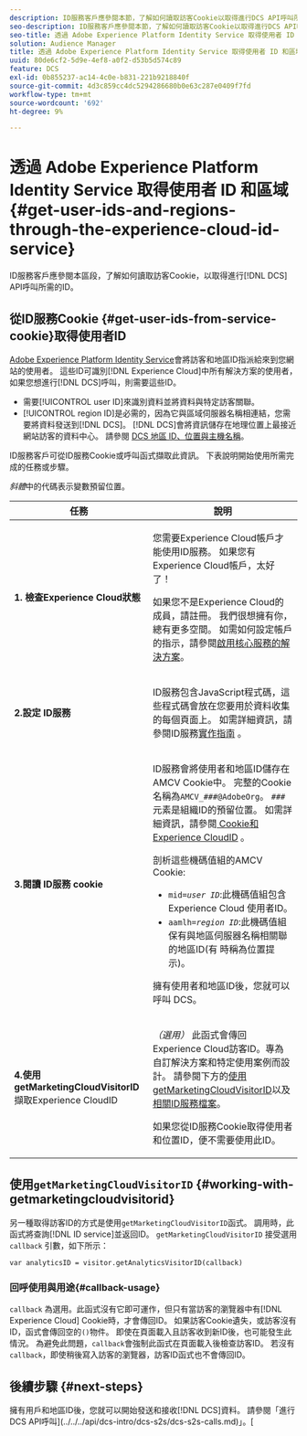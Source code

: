 ```yaml
---
description: ID服務客戶應參閱本節，了解如何讀取訪客Cookie以取得進行DCS API呼叫所需的ID。
seo-description: ID服務客戶應參閱本節，了解如何讀取訪客Cookie以取得進行DCS API呼叫所需的ID。
seo-title: 透過 Adobe Experience Platform Identity Service 取得使用者 ID 和區域
solution: Audience Manager
title: 透過 Adobe Experience Platform Identity Service 取得使用者 ID 和區域
uuid: 80de6cf2-5d9e-4ef8-a0f2-d53b5d574c89
feature: DCS
exl-id: 0b855237-ac14-4c0e-b831-221b9218840f
source-git-commit: 4d3c859cc4dc5294286680b0e63c287e0409f7fd
workflow-type: tm+mt
source-wordcount: '692'
ht-degree: 9%

---
```


# 透過 Adobe Experience Platform Identity Service 取得使用者 ID 和區域 {#get-user-ids-and-regions-through-the-experience-cloud-id-service}

ID服務客戶應參閱本區段，了解如何讀取訪客Cookie，以取得進行[!DNL DCS] API呼叫所需的ID。

## 從ID服務Cookie {#get-user-ids-from-service-cookie}取得使用者ID

[Adobe Experience Platform Identity Service](https://docs.adobe.com/content/help/zh-Hant/id-service/using/home.translate.html)會將訪客和地區ID指派給來到您網站的使用者。 這些ID可識別[!DNL Experience Cloud]中所有解決方案的使用者，如果您想進行[!DNL DCS]呼叫，則需要這些ID。

* 需要[!UICONTROL user ID]來識別資料並將資料與特定訪客關聯。
* [!UICONTROL region ID]是必需的，因為它與區域伺服器名稱相連結，您需要將資料發送到[!DNL DCS]。 [!DNL DCS]會將資訊儲存在地理位置上最接近網站訪客的資料中心。 請參閱 [DCS 地區 ID、位置與主機名稱](../../../api/dcs-intro/dcs-api-reference/dcs-regions.md)。

ID服務客戶可從ID服務Cookie或呼叫函式擷取此資訊。 下表說明開始使用所需完成的任務或步驟。

*斜體*&#x200B;中的代碼表示變數預留位置。

<table id="table_660EBE1C24DD4FBE9DCE5191836C9135"> 
 <thead> 
  <tr> 
   <th colname="col1" class="entry"> 任務 </th> 
   <th colname="col2" class="entry"> 說明 </th> 
  </tr> 
 </thead>
 <tbody> 
  <tr> 
   <td colname="col1"> <p> <b>1. 檢查<span class="keyword">Experience Cloud</span>狀態</b> </p> </td> 
   <td colname="col2"> <p>您需要<span class="keyword">Experience Cloud</span>帳戶才能使用ID服務。 如果您有<span class="keyword">Experience Cloud</span>帳戶，太好了！ </p> <p> 如果您不是<span class="keyword">Experience Cloud</span>的成員，請註冊。 我們很想擁有你，總有更多空間。 如需如何設定帳戶的指示，請參閱<a href="https://docs.adobe.com/content/help/en/core-services/interface/about-core-services/core-services.html" format="https" scope="external">啟用核心服務的解決方案</a>。 </p> </td> 
  </tr> 
  <tr> 
   <td colname="col1"> <p> <b>2.設定<span class="keyword"> ID服務</span></b> </p> </td> 
   <td colname="col2"> <p><span class="keyword"> ID服務</span>包含JavaScript程式碼，這些程式碼會放在您要用於資料收集的每個頁面上。 如需詳細資訊，請參閱ID服務<a href="https://docs.adobe.com/content/help/en/id-service/using/implementation/implementation-guides.html" format="https" scope="external">實作指南</a> 。 </p> </td> 
  </tr> 
  <tr> 
   <td colname="col1"> <p> <b>3.閱讀<span class="keyword"> ID服務</span> cookie</b> </p> </td> 
   <td colname="col2"> <p><span class="keyword"> ID服務</span>會將使用者和地區ID儲存在AMCV Cookie中。 完整的Cookie名稱為<code>AMCV_<i>###</i>@AdobeOrg</code>。 <code><i>###</i></code>元素是組織ID的預留位置。 如需詳細資訊，請參閱<a href="https://docs.adobe.com/content/help/en/id-service/using/intro/cookies.html" format="https" scope="external"> Cookie和Experience CloudID</a> 。 </p> <p>剖析這些機碼值組的AMCV Cookie: </p> <p> 
     <ul id="ul_502ECFCDDD084D448B5EDC4E5C0909C1"> 
      <li id="li_662FFA36AC854E699D50A183B161D654"> <code>mid=<i>user ID</i></code>:此機碼值組包含Experience  <span class="keyword"> Cloud</span> 使用者ID。 </li> 
      <li id="li_65422233187B4217B50DC52DBD58F404"> <code>aamlh=<i>region ID</i></code>:此機碼值組保有與地區伺服器名稱相關聯的地區ID(有 <span class="term"> 時稱為位置提示</span>)。 </li> 
     </ul> </p> <p>擁有使用者和地區ID後，您就可以呼叫<span class="wintitle"> DCS</span>。 </p> </td> 
  </tr> 
  <tr> 
   <td colname="col1"> <p> <b>4.使用getMarketingCloudVisitorID</b>擷取<span class="keyword">Experience CloudID</span> </p> </td> 
   <td colname="col2"> <p><i>（選用）</i> 此函式會傳回 <span class="keyword"> Experience </span> Cloud訪客ID。專為自訂解決方案和特定使用案例而設計。 請參閱下方的<a href="../../../api/dcs-intro/dcs-s2s/dcs-mcid-ids.md#working-with-getmarketingcloudvisitorid">使用getMarketingCloudVisitorID</a>以及<a href="https://docs.adobe.com/content/help/en/id-service/using/id-service-api/methods/getmcvid.html" format="https" scope="external">相關ID服務檔案</a>。 </p> <p>如果您從ID服務Cookie取得使用者和位置ID，便不需要使用此ID。 </p> </td> 
  </tr> 
 </tbody> 
</table>

## 使用`getMarketingCloudVisitorID` {#working-with-getmarketingcloudvisitorid}

另一種取得訪客ID的方式是使用`getMarketingCloudVisitorID`函式。 調用時，此函式將查詢[!DNL ID service]並返回ID。 `getMarketingCloudVisitorID` 接受選用 `callback` 引數，如下所示：

`var analyticsID = visitor.getAnalyticsVisitorID(callback)`

### 回呼使用與用途{#callback-usage}

`callback` 為選用。此函式沒有它即可運作，但只有當訪客的瀏覽器中有[!DNL Experience Cloud] Cookie時，才會傳回ID。 如果訪客Cookie遺失，或訪客沒有ID，函式會傳回空的`()`物件。 即使在頁面載入且訪客收到新ID後，也可能發生此情況。 為避免此問題，`callback`會強制此函式在頁面載入後檢查訪客ID。 若沒有`callback`，即使稍後寫入訪客的瀏覽器，訪客ID函式也不會傳回ID。

## 後續步驟 {#next-steps}

擁有用戶和地區ID後，您就可以開始發送和接收[!DNL DCS]資料。 請參閱「進行DCS API呼叫](../../../api/dcs-intro/dcs-s2s/dcs-s2s-calls.md)」。[
